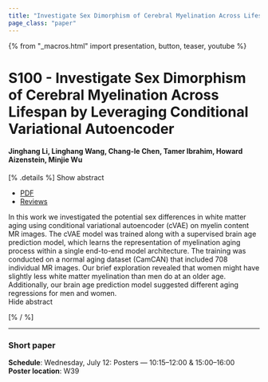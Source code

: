 ```yaml
---
title: "Investigate Sex Dimorphism of Cerebral Myelination Across Lifespan by Leveraging Conditional Variational Autoencoder"
page_class: "paper"
---
```


{% from "_macros.html" import presentation, button, teaser, youtube %}

# S100 - Investigate Sex Dimorphism of Cerebral Myelination Across Lifespan by Leveraging Conditional Variational Autoencoder

#### Jinghang Li, Linghang Wang, Chang-le Chen, Tamer Ibrahim, Howard Aizenstein, Minjie Wu


[% .details %]
<a class="toggle_visibility" data-selector=".abstract" data-level="3">Show abstract</a>
- <a href="https://openreview.net/pdf?id=dPWotG03R-h">PDF</a>
- <a href="https://openreview.net/forum?id=dPWotG03R-h">Reviews</a>

<p>
    <span class="abstract">
        In this work we investigated the potential sex differences in white matter aging using conditional variational autoencoder (cVAE) on myelin content MR images. The cVAE model was trained along with a supervised brain age prediction model, which learns the representation of myelination aging process within a single end-to-end model architecture. The training was conducted on a normal aging dataset (CamCAN) that included 708 individual MR images. Our brief exploration revealed that women might have slightly less white matter myelination than men do at an older age. Additionally, our brain age prediction model suggested different aging regressions for men and women.
        <br>
        <span class="actions"><a class="toggle_visibility" data-level="2">Hide abstract</a></span>
    </span>
</p>
[% / %]

---


### Short paper

**Schedule**: Wednesday, July 12: Posters — 10:15–12:00 & 15:00–16:00<br>
**Poster location**: W39

